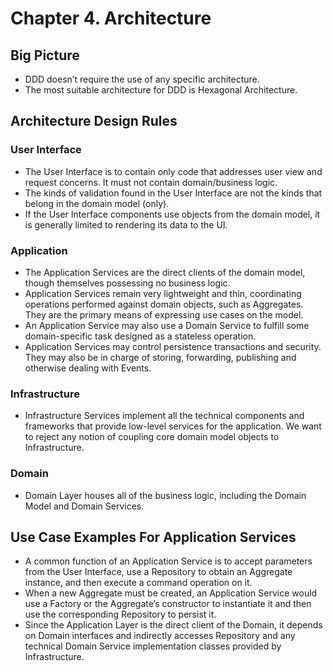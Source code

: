 # Chapter 4. Architecture

## Big Picture
- DDD doesn’t require the use of any specific architecture.
- The most suitable architecture for DDD is Hexagonal Architecture. 

## Architecture Design Rules
### User Interface
- The User Interface is to contain only code that addresses user view and request concerns. It must not contain domain/business logic. 
- The kinds of validation found in the User Interface are not the kinds that belong in the domain model (only). 
- If the User Interface components use objects from the domain model, it is generally limited to rendering its data to the UI.

### Application 
- The Application Services are the direct clients of the domain model, though themselves possessing no business logic.
- Application Services remain very lightweight and thin, coordinating operations performed against domain objects, such as Aggregates. They are the primary means of expressing use cases on the model. 
- An Application Service may also use a Domain Service to fulfill some domain-specific task designed as a stateless operation. 
- Application Services may control persistence transactions and security. They may also be in charge of storing, forwarding, publishing and otherwise dealing with Events.

### Infrastructure
- Infrastructure Services implement all the technical components and frameworks that provide low-level services for the application. We want to reject any notion of coupling core domain model objects to Infrastructure.

### Domain
- Domain Layer houses all of the business logic, including the Domain Model and Domain Services.

## Use Case Examples For Application Services
- A common function of an Application Service is to accept parameters from the User Interface, use a Repository to obtain an Aggregate instance, and then execute a command operation on it.
- When a new Aggregate must be created, an Application Service would use a Factory or the Aggregate’s constructor to instantiate it and then use the corresponding Repository to persist it. 
- Since the Application Layer is the direct client of the Domain, it depends on Domain interfaces and indirectly accesses Repository and any technical Domain Service implementation classes provided by Infrastructure. 
